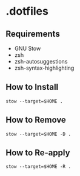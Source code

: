 # .dotfiles

## Requirements

- GNU Stow
- zsh
- zsh-autosuggestions
- zsh-syntax-highlighting

## How to Install

```shell
stow --target=$HOME .
```

## How to Remove

```shell
stow --target=$HOME -D .
```

## How to Re-apply

```shell
stow --target=$HOME -R .
```
